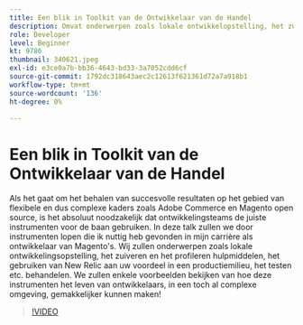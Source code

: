```yaml
---
title: Een blik in Toolkit van de Ontwikkelaar van de Handel
description: Omvat onderwerpen zoals lokale ontwikkelopstelling, het zuiveren en het profileren hulpmiddelen, het leveraging New Relic aan uw voordeel in een productiemilieu, en het testen.
role: Developer
level: Beginner
kt: 9786
thumbnail: 340621.jpeg
exl-id: e3ce0a7b-bb36-4643-bd33-3a7052cdd6cf
source-git-commit: 1792dc318643aec2c12613f621361d72a7a918b1
workflow-type: tm+mt
source-wordcount: '136'
ht-degree: 0%

---
```


# Een blik in Toolkit van de Ontwikkelaar van de Handel

Als het gaat om het behalen van succesvolle resultaten op het gebied van flexibele en dus complexe kaders zoals Adobe Commerce en Magento open source, is het absoluut noodzakelijk dat ontwikkelingsteams de juiste instrumenten voor de baan gebruiken. In deze talk zullen we door instrumenten lopen die ik nuttig heb gevonden in mijn carrière als ontwikkelaar van Magento&#39;s. Wij zullen onderwerpen zoals lokale ontwikkelingsopstelling, het zuiveren en het profileren hulpmiddelen, het gebruiken van New Relic aan uw voordeel in een productiemilieu, het testen etc. behandelen. We zullen enkele voorbeelden bekijken van hoe deze instrumenten het leven van ontwikkelaars, in een toch al complexe omgeving, gemakkelijker kunnen maken!

>[!VIDEO](https://video.tv.adobe.com/v/340621/?quality=12&learn=on)
